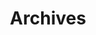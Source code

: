 ---
title: "Archives"
layout: "archives" # 关键！告诉 Hugo 使用 archives 模板
url: "/archives/" # 关键！定义页面的 URL
summary: archives # 这个是给 PaperMod 的存档页面用的
---